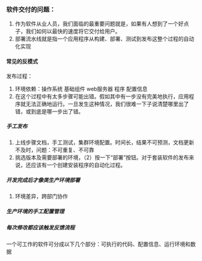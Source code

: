 ### 软件交付的问题：
1. 作为软件从业人员，我们面临的最重要问题就是，如果有人想到了一个好点子，我们如何以最快的速度将它交付给用户。
2. 部署流水线就是指一个应用程序从构建、部署、测试到发布这整个过程的自动化实现

#### 常见的反模式
发布过程：
1. 环境依赖：操作系统 基础组件 web服务器 程序 配置信息
2. 在这个过程中有太多步骤可能出错。假如其中有一步没有完美地执行，应用程序就无法正确地运行。一旦发生这种情况，我们很难一下子说清楚哪里出了错，或到底是哪一步出了错。
##### 手工发布
1. 上线步骤文档，手工测试，集群环境配置。时间长，结果不可预测，文档更新不及时，问题：不可重复、不可靠
2. 挑选版本及需要部署的环境，（2）按一下“部署”按钮。对于套装软件的发布来说，还应该有一个创建安装程序的自动化过程。
##### 开发完成后才像类生产环境部署
1. 环境差异，跨部门协作
##### 生产环境的手工配置管理
##### 每次修改都应该触发反馈流程
一个可工作的软件可分成以下几个部分：可执行的代码、配置信息、运行环境和数据
